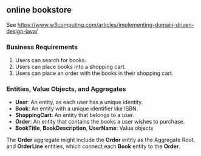 ## online bookstore

See https://www.w3computing.com/articles/implementing-domain-driven-design-java/

### Business Requirements

1. Users can search for books.
2. Users can place books into a shopping cart.
3. Users can place an order with the books in their shopping cart.

### Entities, Value Objects, and Aggregates

- **User**: An entity, as each user has a unique identity.
- **Book**: An entity with a unique identifier like ISBN.
- **ShoppingCart**: An entity that belongs to a user.
- **Order**: An entity that contains the books a user wishes to purchase.
- **BookTitle**, **BookDescription**, **UserName**: Value objects
  
The **Order** aggregate might include the **Order** entity as the Aggregate Root, and **OrderLine** entities, which connect each **Book** entity to the **Order**.